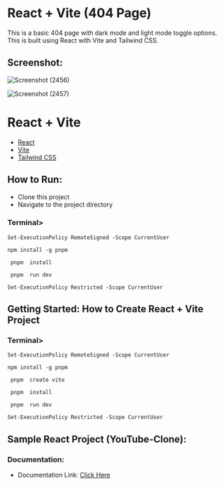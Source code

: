 # React + Vite (404 Page)

This is a basic 404 page with dark mode and light mode toggle options. This is built using React with Vite and Tailwind CSS. 

<h2>Screenshot:</h2>


![Screenshot (2456)](https://github.com/user-attachments/assets/d8947306-fba1-4c2c-90c4-cebbad28029a)


![Screenshot (2457)](https://github.com/user-attachments/assets/01a1ce38-f04c-4718-9b32-6885d388dbbe)


<h1>React + Vite</h1>


- [React](https://react.dev/learn) 
- [Vite](https://vitejs.dev/guide/) 
- [Tailwind CSS](https://tailwindcss.com/docs/installation) 

<h2>How to Run: </h2>

- Clone this project
- Navigate to the project directory

<h3>Terminal></h3>

```Set-ExecutionPolicy RemoteSigned -Scope CurrentUser```

``` npm install -g pnpm  ```

``` pnpm  install```

``` pnpm  run dev```

```Set-ExecutionPolicy Restricted -Scope CurrentUser```


<h2>Getting Started: How to Create React + Vite Project</h2>

<h3>Terminal></h3>

```Set-ExecutionPolicy RemoteSigned -Scope CurrentUser```

``` npm install -g pnpm  ```

``` pnpm  create vite```

``` pnpm  install```

``` pnpm  run dev```

```Set-ExecutionPolicy Restricted -Scope CurrentUser```



<h2>Sample React Project (YouTube-Clone): </h2>

<h3>Documentation:</h3>

- Documentation Link: [Click Here](https://drive.google.com/drive/folders/1Mj4A7bU38aF8Xdg6eed3Omf6tl_OlaMY)





